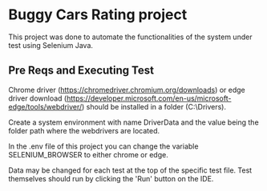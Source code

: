 # Buggy Cars Rating project

This project was done to automate the functionalities of the system under test using Selenium Java.

## Pre Reqs and Executing Test

Chrome driver (https://chromedriver.chromium.org/downloads) or edge driver download (https://developer.microsoft.com/en-us/microsoft-edge/tools/webdriver/)
should be installed in a folder (C:\Drivers). 

Create a system environment with name DriverData and the value being the folder path where the webdrivers are located.

In the .env file of this project you can change the variable SELENIUM_BROWSER to either chrome or edge.

Data may be changed for each test at the top of the specific test file. 
Test themselves should run by clicking the 'Run' button on the IDE.
